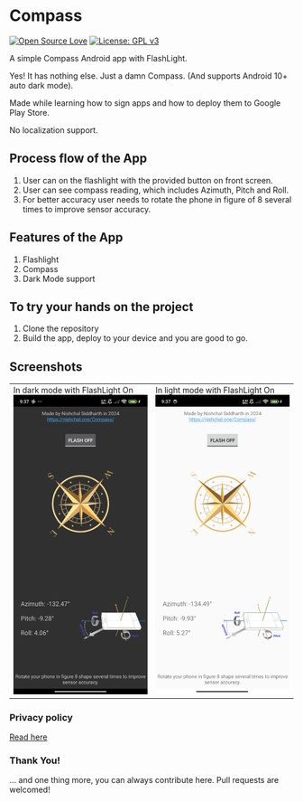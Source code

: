 # Compass
[![Open Source Love](https://badges.frapsoft.com/os/v1/open-source.svg?v=103)](https://github.com/ellerbrock/open-source-badges/)
[![License: GPL v3](https://img.shields.io/badge/License-GPLv3-blue.svg)](https://www.gnu.org/licenses/gpl-3.0)<br>

A simple Compass Android app with FlashLight.

Yes! It has nothing else. Just a damn Compass.
(And supports Android 10+ auto dark mode).

Made while learning how to sign apps and how to deploy them to Google Play Store.
    
No localization support.

## Process flow of the App

1. User can on the flashlight with the provided button on front screen.
2. User can see compass reading, which includes Azimuth, Pitch and Roll.
3. For better accuracy user needs to rotate the phone in figure of 8 several times to improve sensor accuracy.

## Features of the App

1. Flashlight
2. Compass
3. Dark Mode support

## To try your hands on the project
1. Clone the repository
2. Build the app, deploy to your device and you are good to go.

## Screenshots

|   |   |
|---|---|
| In dark mode with FlashLight On ![Screenshot](https://github.com/nisiddharth/Compass/raw/master/Screenshots/Dark_On.jpg?raw=true) | In light mode with FlashLight On ![Screenshot](https://github.com/nisiddharth/Compass/raw/master/Screenshots/Light_On.jpg?raw=true) |

### Privacy policy
[Read here](./privacy-policy/)

### Thank You!
... and one thing more, you can always contribute here. Pull requests are welcomed!
